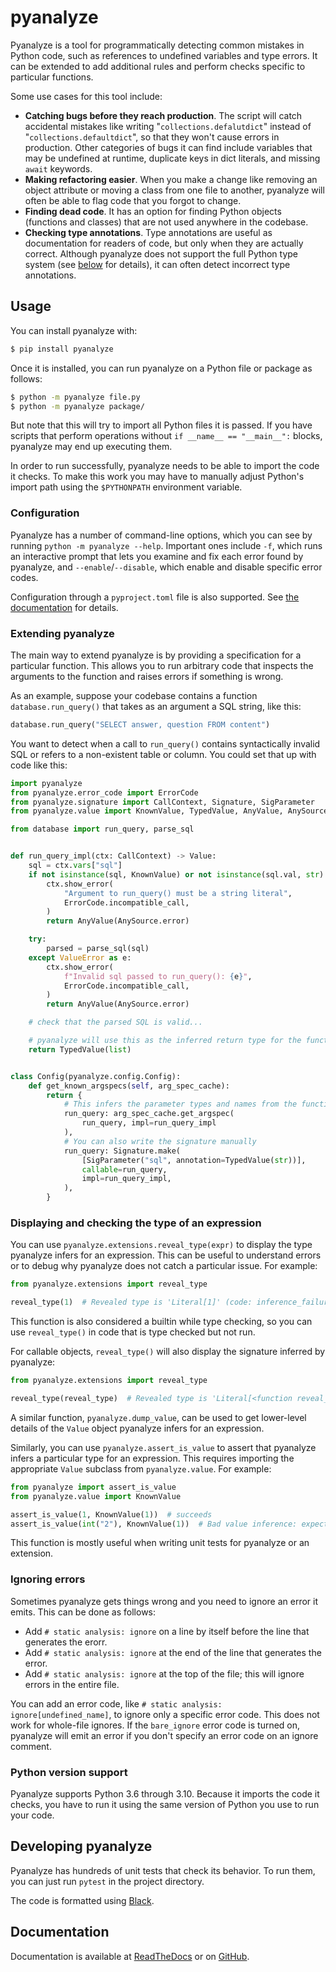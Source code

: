# pyanalyze

Pyanalyze is a tool for programmatically detecting common mistakes in Python code, such as references to undefined variables and type errors.
It can be extended to add additional rules and perform checks specific to particular functions.

Some use cases for this tool include:

- **Catching bugs before they reach production**. The script will catch accidental mistakes like writing "`collections.defalutdict`" instead of "`collections.defaultdict`", so that they won't cause errors in production. Other categories of bugs it can find include variables that may be undefined at runtime, duplicate keys in dict literals, and missing `await` keywords.
- **Making refactoring easier**. When you make a change like removing an object attribute or moving a class from one file to another, pyanalyze will often be able to flag code that you forgot to change.
- **Finding dead code**. It has an option for finding Python objects (functions and classes) that are not used anywhere in the codebase.
- **Checking type annotations**. Type annotations are useful as documentation for readers of code, but only when they are actually correct. Although pyanalyze does not support the full Python type system (see [below](#type-system) for details), it can often detect incorrect type annotations.

## Usage

You can install pyanalyze with:

```bash
$ pip install pyanalyze
```

Once it is installed, you can run pyanalyze on a Python file or package as follows:

```bash
$ python -m pyanalyze file.py
$ python -m pyanalyze package/
```

But note that this will try to import all Python files it is passed. If you have scripts that perform operations without `if __name__ == "__main__":` blocks, pyanalyze may end up executing them.

In order to run successfully, pyanalyze needs to be able to import the code it checks. To make this work you may have to manually adjust Python's import path using the `$PYTHONPATH` environment variable.

### Configuration

Pyanalyze has a number of command-line options, which you can see by running `python -m pyanalyze --help`. Important ones include `-f`, which runs an interactive prompt that lets you examine and fix each error found by pyanalyze, and `--enable`/`--disable`, which enable and disable specific error codes.

Configuration through a `pyproject.toml` file is also supported. See
[the documentation](https://pyanalyze.readthedocs.io/en/latest/configuration.html) for
details.

### Extending pyanalyze

The main way to extend pyanalyze is by providing a specification for a particular function. This allows you to run arbitrary code that inspects the arguments to the function and raises errors if something is wrong.

As an example, suppose your codebase contains a function `database.run_query()` that takes as an argument a SQL string, like this:

```python
database.run_query("SELECT answer, question FROM content")
```

You want to detect when a call to `run_query()` contains syntactically invalid SQL or refers to a non-existent table or column. You could set that up with code like this:

```python
import pyanalyze
from pyanalyze.error_code import ErrorCode
from pyanalyze.signature import CallContext, Signature, SigParameter
from pyanalyze.value import KnownValue, TypedValue, AnyValue, AnySource, Value

from database import run_query, parse_sql


def run_query_impl(ctx: CallContext) -> Value:
    sql = ctx.vars["sql"]
    if not isinstance(sql, KnownValue) or not isinstance(sql.val, str):
        ctx.show_error(
            "Argument to run_query() must be a string literal",
            ErrorCode.incompatible_call,
        )
        return AnyValue(AnySource.error)

    try:
        parsed = parse_sql(sql)
    except ValueError as e:
        ctx.show_error(
            f"Invalid sql passed to run_query(): {e}",
            ErrorCode.incompatible_call,
        )
        return AnyValue(AnySource.error)

    # check that the parsed SQL is valid...

    # pyanalyze will use this as the inferred return type for the function
    return TypedValue(list)


class Config(pyanalyze.config.Config):
    def get_known_argspecs(self, arg_spec_cache):
        return {
            # This infers the parameter types and names from the function signature
            run_query: arg_spec_cache.get_argspec(
                run_query, impl=run_query_impl
            ),
            # You can also write the signature manually
            run_query: Signature.make(
                [SigParameter("sql", annotation=TypedValue(str))],
                callable=run_query,
                impl=run_query_impl,
            ),
        }
```

### Displaying and checking the type of an expression

You can use `pyanalyze.extensions.reveal_type(expr)` to display the type pyanalyze infers for an expression. This can be
useful to understand errors or to debug why pyanalyze does not catch a particular issue. For example:

```python
from pyanalyze.extensions import reveal_type

reveal_type(1)  # Revealed type is 'Literal[1]' (code: inference_failure)
```

This function is also considered a builtin while type checking, so you can use `reveal_type()` in code that is type checked but not run.

For callable objects, `reveal_type()` will also display the signature inferred by pyanalyze:

```python
from pyanalyze.extensions import reveal_type

reveal_type(reveal_type)  # Revealed type is 'Literal[<function reveal_type at 0x104bf55e0>]', signature is (value, /) -> None (code: inference_failure)
```

A similar function, `pyanalyze.dump_value`, can be used to get lower-level details of the `Value` object pyanalyze infers for an expression.

Similarly, you can use `pyanalyze.assert_is_value` to assert that pyanalyze infers a particular type for
an expression. This requires importing the appropriate `Value` subclass from `pyanalyze.value`. For example:

```python
from pyanalyze import assert_is_value
from pyanalyze.value import KnownValue

assert_is_value(1, KnownValue(1))  # succeeds
assert_is_value(int("2"), KnownValue(1))  # Bad value inference: expected KnownValue(val=1), got TypedValue(typ=<class 'int'>) (code: inference_failure)
```

This function is mostly useful when writing unit tests for pyanalyze or an extension.

### Ignoring errors

Sometimes pyanalyze gets things wrong and you need to ignore an error it emits. This can be done as follows:

- Add `# static analysis: ignore` on a line by itself before the line that generates the erorr.
- Add `# static analysis: ignore` at the end of the line that generates the error.
- Add `# static analysis: ignore` at the top of the file; this will ignore errors in the entire file.

You can add an error code, like `# static analysis: ignore[undefined_name]`, to ignore only a specific error code. This does not work for whole-file ignores. If the `bare_ignore` error code is turned on, pyanalyze will emit an error if you don't specify an error code on an ignore comment.

### Python version support

Pyanalyze supports Python 3.6 through 3.10. Because it imports the code it checks, you have to run it using the same version of Python you use to run your code.

## Developing pyanalyze

Pyanalyze has hundreds of unit tests that check its behavior. To run them, you can just run `pytest` in the project directory.

The code is formatted using [Black](https://github.com/psf/black).

## Documentation

Documentation is available at [ReadTheDocs](https://pyanalyze.readthedocs.io/en/latest/)
or on [GitHub](https://github.com/quora/pyanalyze/tree/master/docs).
